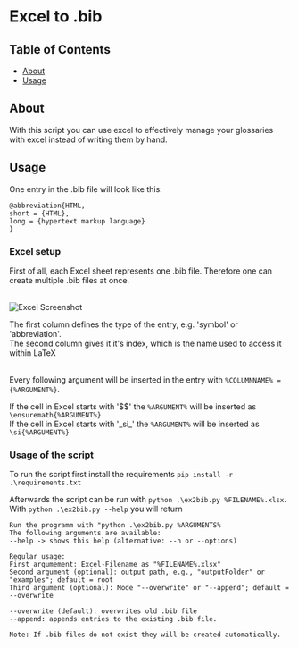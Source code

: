 # Excel to .bib

## Table of Contents

- [About](#about)
- [Usage](#usage)

## About <a name = "about"></a>

With this script you can use excel to effectively manage your glossaries with excel instead of writing them by hand.


## Usage <a name = "usage"></a>

One entry in the .bib file will look like this:<br>

```
@abbreviation{HTML,
short = {HTML},
long = {hypertext markup language}
}
```


### Excel setup
First of all, each Excel sheet represents one .bib file.
Therefore one can create multiple .bib files at once. <br><br>

![Excel Screenshot](https://i.imgur.com/29rtI7y.png)

The first column defines the type of the entry, e.g. 'symbol' or 'abbreviation'.<br>
The second column gives it it's index, which is the name used to access it within LaTeX<br><br>

Every following argument will be inserted in the entry with `%COLUMNNAME% = {%ARGUMENT%}`.<br>

If the cell in Excel starts with '$$' the `%ARGUMENT%` will be inserted as `\ensuremath{%ARGUMENT%}`<br>
If the cell in Excel starts with '\_si\_' the `%ARGUMENT%` will be inserted as `\si{%ARGUMENT%}`<br>


### Usage of the script

To run the script first install the requirements `pip install -r .\requirements.txt`<br>

Afterwards the script can be run with `python .\ex2bib.py %FILENAME%.xlsx`.<br>
With `python .\ex2bib.py --help` you will return
```
Run the programm with "python .\ex2bib.py %ARGUMENTS%
The following arguments are available:
--help -> shows this help (alternative: --h or --options)

Regular usage:
First argumement: Excel-Filename as "%FILENAME%.xlsx"
Second argument (optional): output path, e.g., "outputFolder" or "examples"; default = root
Third argument (optional): Mode "--overwrite" or "--append"; default = --overwrite

--overwrite (default): overwrites old .bib file
--append: appends entries to the existing .bib file.

Note: If .bib files do not exist they will be created automatically. 
```
